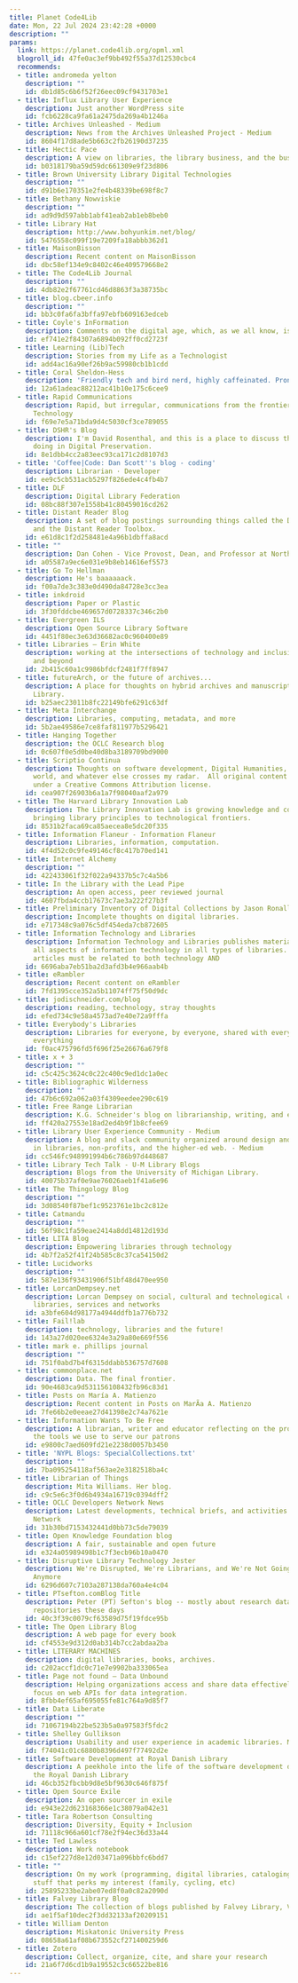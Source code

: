 ```yaml
---
title: Planet Code4Lib
date: Mon, 22 Jul 2024 23:42:28 +0000
description: ""
params:
  link: https://planet.code4lib.org/opml.xml
  blogroll_id: 47fe0ac3ef9bb492f55a37d12530cbc4
  recommends:
  - title: andromeda yelton
    description: ""
    id: db1d85c6b6f52f26eec09cf9431703e1
  - title: Influx Library User Experience
    description: Just another WordPress site
    id: fcb6228ca9fa61a2475da269a4b1246a
  - title: Archives Unleashed - Medium
    description: News from the Archives Unleashed Project - Medium
    id: 8604f17d8ade5b663c2fb26190d37235
  - title: Hectic Pace
    description: A view on libraries, the library business, and the business of libraries
    id: b0318179ba59d59dc661309e9f23d806
  - title: Brown University Library Digital Technologies
    description: ""
    id: d91b6e170351e2fe4b48339be698f8c7
  - title: Bethany Nowviskie
    description: ""
    id: ad9d9d597abb1abf41eab2ab1eb8beb0
  - title: Library Hat
    description: http://www.bohyunkim.net/blog/
    id: 5476558c099f19e7209fa18abbb362d1
  - title: MaisonBisson
    description: Recent content on MaisonBisson
    id: dbc58ef134e9c8402c46e409579668e2
  - title: The Code4Lib Journal
    description: ""
    id: 4db82e2f67761cd46d8863f3a38735bc
  - title: blog.cbeer.info
    description: ""
    id: bb3c0fa6fa3bffa97ebfb609163edceb
  - title: Coyle's InFormation
    description: Comments on the digital age, which, as we all know, is 42.
    id: ef741e2f84307a6894b092ff0cd2723f
  - title: Learning (Lib)Tech
    description: Stories from my Life as a Technologist
    id: add4ac16a90ef26b9ac59980cb1b1cdd
  - title: Coral Sheldon-Hess
    description: 'Friendly tech and bird nerd, highly caffeinated. Pronoun: they.'
    id: 12a61adeac88212ac41b10e175c6cee9
  - title: Rapid Communications
    description: Rapid, but irregular, communications from the frontiers of Library
      Technology
    id: f69e7e5a71bda9d4c5030cf3ce789055
  - title: DSHR's Blog
    description: I'm David Rosenthal, and this is a place to discuss the work I'm
      doing in Digital Preservation.
    id: 8e1dbb4cc2a83eec93ca171c2d8107d3
  - title: 'Coffee|Code: Dan Scott''s blog - coding'
    description: Librarian · Developer
    id: ee9c5cb531acb5297f826ede4c4fb4b7
  - title: DLF
    description: Digital Library Federation
    id: 08bc88f307e1558b41c80459016cd262
  - title: Distant Reader Blog
    description: A set of blog postings surrounding things called the Distant Reader
      and the Distant Reader Toolbox.
    id: e61d8c1f2d258481e4a96b1dbffa8acd
  - title: ""
    description: Dan Cohen - Vice Provost, Dean, and Professor at Northeastern University
    id: a05587a9ec6e031e9b8eb14616ef5573
  - title: Go To Hellman
    description: He's baaaaaack.
    id: f00a7de3c383e0d490da84728e3cc3ea
  - title: inkdroid
    description: Paper or Plastic
    id: 3f30fddcbe469657d0728337c346c2b0
  - title: Evergreen ILS
    description: Open Source Library Software
    id: 4451f80ec3e63d36682ac0c960400e89
  - title: Libraries – Erin White
    description: working at the intersections of technology and inclusion. PVD, RVA
      and beyond
    id: 2b415c60a1c9986bfdcf2481f7ff8947
  - title: futureArch, or the future of archives...
    description: A place for thoughts on hybrid archives and manuscripts at the Bodleian
      Library.
    id: b25aec23011b8fc22149bfe6291c63df
  - title: Meta Interchange
    description: Libraries, computing, metadata, and more
    id: 5b2ae49586e7ce8faf811977b5296421
  - title: Hanging Together
    description: the OCLC Research blog
    id: 0c607f0e5d0be40d8ba3189709bd9000
  - title: Scriptio Continua
    description: Thoughts on software development, Digital Humanities, the ancient
      world, and whatever else crosses my radar.  All original content herein is licensed
      under a Creative Commons Attribution license.
    id: cea907f26903b6a1a7f98040aaf2a979
  - title: The Harvard Library Innovation Lab
    description: The Library Innovation Lab is growing knowledge and community by
      bringing library principles to technological frontiers.
    id: 8531b2faca69ca85aecea8e5dc20f335
  - title: Information Flaneur - Information Flaneur
    description: Libraries, information, computation.
    id: 4f4d52c0c9fe49146cf8c417b70ed141
  - title: Internet Alchemy
    description: ""
    id: 422433061f32f022a94337b5c7c4a5b6
  - title: In the Library with the Lead Pipe
    description: An open access, peer reviewed journal
    id: 4607fbda4ccb17673c7ae3a222f27b3f
  - title: Preliminary Inventory of Digital Collections by Jason Ronallo
    description: Incomplete thoughts on digital libraries.
    id: e717348c9a076c5df454eda7cb872605
  - title: Information Technology and Libraries
    description: Information Technology and Libraries publishes material related to
      all aspects of information technology in all types of libraries. For consideration,
      articles must be related to both technology AND
    id: 6696aba7eb51ba2d3afd3b4e966aab4b
  - title: eRambler
    description: Recent content on eRambler
    id: 7fd1395cce352a5b11074ff75f50d9dc
  - title: jodischneider.com/blog
    description: reading, technology, stray thoughts
    id: efed734c9e58a4573ad7e40e72a9fffa
  - title: Everybody's Libraries
    description: Libraries for everyone, by everyone, shared with everyone, about
      everything
    id: f0ac475796fd5f696f25e26676a679f8
  - title: x + 3
    description: ""
    id: c5c425c3624c0c22c400c9ed1dc1a0ec
  - title: Bibliographic Wilderness
    description: ""
    id: 47b6c692a062a03f4309eedee290c619
  - title: Free Range Librarian
    description: K.G. Schneider's blog on librarianship, writing, and everything else
    id: ff420a27553e18ad2ed4b9f1b8cfee69
  - title: Library User Experience Community - Medium
    description: A blog and slack community organized around design and the user experience
      in libraries, non-profits, and the higher-ed web. - Medium
    id: cc546fc948991994b6c786b97d448687
  - title: Library Tech Talk - U-M Library Blogs
    description: Blogs from the University of Michigan Library.
    id: 40075b37af0e9ae76026aeb1f41a6e96
  - title: The Thingology Blog
    description: ""
    id: 3d08540f87bef1c9523761e1bc2c812e
  - title: Catmandu
    description: ""
    id: 56f98c1fa59eae2414a8dd14812d193d
  - title: LITA Blog
    description: Empowering libraries through technology
    id: 4b7f2a52f41f24b585c8c37ca54150d2
  - title: Lucidworks
    description: ""
    id: 587e136f93431906f51bf48d470ee950
  - title: LorcanDempsey.net
    description: Lorcan Dempsey on social, cultural and technological contexts of
      libraries, services and networks
    id: a3bfe604d98177a4944ddfb1a776b732
  - title: Fail!lab
    description: technology, libraries and the future!
    id: 143a27d020ee6324e3a29a80e669f556
  - title: mark e. phillips journal
    description: ""
    id: 751f0abd7b4f6315ddabb536757d7608
  - title: commonplace.net
    description: Data. The final frontier.
    id: 90e4683ca9d531156108432fb96c83d1
  - title: Posts on María A. Matienzo
    description: Recent content in Posts on MarÃa A. Matienzo
    id: 7fe66b2e0eeae27d41398e2c74a7621e
  - title: Information Wants To Be Free
    description: A librarian, writer and educator reflecting on the profession and
      the tools we use to serve our patrons
    id: e9800c7aed609fd21e2238d0057b3450
  - title: 'NYPL Blogs: SpecialCollections.txt'
    description: ""
    id: 7ba095254118af563ae2e3182518ba4c
  - title: Librarian of Things
    description: Mita Williams. Her blog.
    id: c9c5e6c3f0d6b4934a16719c0394dff2
  - title: OCLC Developers Network News
    description: Latest developments, technical briefs, and activities at Developer
      Network
    id: 31b30bd7153432441d0bb73c5de79039
  - title: Open Knowledge Foundation blog
    description: A fair, sustainable and open future
    id: e324a05989498b1c7f3ecb96b10a0470
  - title: Disruptive Library Technology Jester
    description: We're Disrupted, We're Librarians, and We're Not Going to Take It
      Anymore
    id: 6296d607c7103a287138da760a4e4c04
  - title: PTsefton.comBlog Title
    description: Peter (PT) Sefton's blog -- mostly about research data and archival
      repositories these days
    id: 40c3f39c0079cf63589d75f19fdce95b
  - title: The Open Library Blog
    description: A web page for every book
    id: cf4553e9d312d0ab314b7cc2abdaa2ba
  - title: LITERARY MACHINES
    description: digital libraries, books, archives.
    id: c202accf1dc0c71e7e9902ba333065ea
  - title: Page not found – Data Unbound
    description: Helping organizations access and share data effectively.  Special
      focus on web APIs for data integration.
    id: 8fbb4ef65af695055fe81c764a9d85f7
  - title: Data Liberate
    description: ""
    id: 71067194b22be523b5a0a97583f5fdc2
  - title: Shelley Gullikson
    description: Usability and user experience in academic libraries. Mine mostly.
    id: f74041c01c6880b8396d497f77492d2e
  - title: Software Development at Royal Danish Library
    description: A peekhole into the life of the software development department at
      the Royal Danish Library
    id: 46cb352fbcbb9d8e5bf9630c646f875f
  - title: Open Source Exile
    description: An open sourcer in exile
    id: e943e22d623168366e1c38079a042e31
  - title: Tara Robertson Consulting
    description: Diversity, Equity + Inclusion
    id: 71118c966a601cf78e2f94ec36d33a44
  - title: Ted Lawless
    description: Work notebook
    id: c15ef227d8e12d03471a096bbfc6bdd7
  - title: ""
    description: On my work (programming, digital libraries, cataloging) and other
      stuff that perks my interest (family, cycling, etc)
    id: 25895233be2abe07ed8f0a0c82a2090d
  - title: Falvey Library Blog
    description: The collection of blogs published by Falvey Library, Villanova University
    id: ae1f5af10dec2f3dd32133af20209151
  - title: William Denton
    description: Miskatonic University Press
    id: 08658a61af08b673552cf271400259d6
  - title: Zotero
    description: Collect, organize, cite, and share your research
    id: 21a6f7d6cd1b9a19552c3c66522be816
---
```

